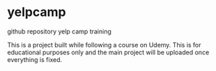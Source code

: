 # yelpcamp
github repository yelp camp training

This is a project built while following a course on Udemy. This is for educational purposes only and the main project will be uploaded once everything is fixed.
